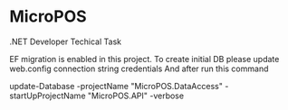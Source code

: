 # MicroPOS
.NET Developer Techical Task

EF migration is enabled in this project. To create initial DB please update web.config connection string credentials 
And after run this command

update-Database -projectName "MicroPOS.DataAccess" -startUpProjectName "MicroPOS.API" -verbose
